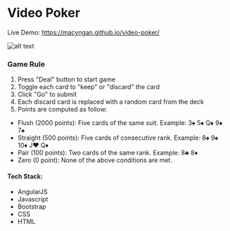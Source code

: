 # Video Poker

Live Demo: https://macyngan.github.io/video-poker/

![alt text](https://github.com/macyngan/video-poker/blob/master/demo/screenshots/screenshot_01.png "Video Poker Screenshot")

### Game Rule

1. Press "Deal" button to start game
2. Toggle each card to "keep" or "discard" the card
3. Click "Go" to submit
4. Each discard card is replaced with a random card from the deck
5. Points are computed as follow:
* Flush (2000 points): Five cards of the same suit. Example: 3♠️ 5♠️ Q♠️ 9♠️ 7♠️
* Straight (500 points): Five cards of consecutive rank. Example: 8♠️ 9♠️ 10♦️ J♥️ Q♦️
* Pair (100 points): Two cards of the same rank. Example: 8♣️ 8♦️
* Zero (0 point): None of the above conditions are met.

#### Tech Stack:
* AngularJS
* Javascript
* Bootstrap
* CSS
* HTML
